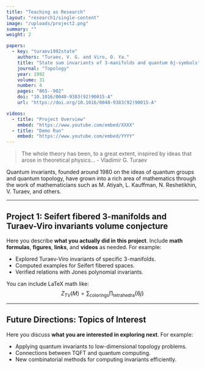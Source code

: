 ```yaml
---
title: "Teaching as Research"
layout: "research1/single-content"
image: "/uploads/project2.png"
summary: ""
weight: 2

papers:
  - key: "turaev1992state"
    authors: "Turaev, V. G. and Viro, O. Ya."
    title: "State sum invariants of 3-manifolds and quantum 6j-symbols"
    journal: "Topology"
    year: 1992
    volume: 31
    number: 4
    pages: "865--902"
    doi: "10.1016/0040-9383(92)90015-A"
    url: "https://doi.org/10.1016/0040-9383(92)90015-A"

videos:
  - title: "Project Overview"
    embed: "https://www.youtube.com/embed/XXXX"
  - title: "Demo Run"
    embed: "https://www.youtube.com/embed/YYYY"
---
```


> The whole theory has been, to a great extent, inspired by ideas that arose in theoretical physics... - Vladimir G. Turaev

Quantum invariants, founded around 1980 on the ideas of quantum groups and quantum topology, have grown into a rich area of mathematics through the work of mathematicians such as M. Atiyah, L. Kauffman, N. Reshetikhin, V. Turaev, and others.

---

## Project 1: Seifert fibered 3-manifolds and Turaev-Viro invariants volume conjecture

Here you describe **what you actually did in this project**. Include **math formulas**, **figures**, **links**, and **videos** as needed. For example:

- Explored Turaev-Viro invariants of specific 3-manifolds.
- Computed examples for Seifert fibered spaces.
- Verified relations with Jones polynomial invariants.

You can include LaTeX math like:  
$$
Z_{TV}(M) = \sum_{\text{colorings}} \prod_{\text{tetrahedra}} \{6j\}
$$

---

## Future Directions: Topics of Interest

Here you discuss **what you are interested in exploring next**. For example:

- Applying quantum invariants to low-dimensional topology problems.
- Connections between TQFT and quantum computing.
- New combinatorial methods for computing invariants efficiently.
